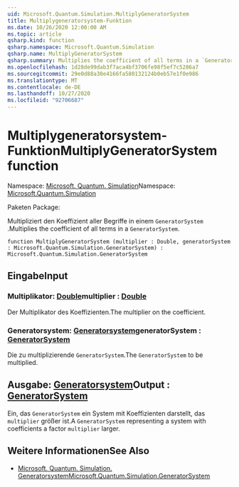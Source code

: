 ```yaml
---
uid: Microsoft.Quantum.Simulation.MultiplyGeneratorSystem
title: Multiplygeneratorsystem-Funktion
ms.date: 10/26/2020 12:00:00 AM
ms.topic: article
qsharp.kind: function
qsharp.namespace: Microsoft.Quantum.Simulation
qsharp.name: MultiplyGeneratorSystem
qsharp.summary: Multiplies the coefficient of all terms in a `GeneratorSystem`.
ms.openlocfilehash: 1d28de99dab3f7aca4bf3706fe98f5ef7c5286a7
ms.sourcegitcommit: 29e0d88a30e4166fa580132124b0eb57e1f0e986
ms.translationtype: MT
ms.contentlocale: de-DE
ms.lasthandoff: 10/27/2020
ms.locfileid: "92706687"
---
```

# <a name="multiplygeneratorsystem-function"></a><span data-ttu-id="1ce87-102">Multiplygeneratorsystem-Funktion</span><span class="sxs-lookup"><span data-stu-id="1ce87-102">MultiplyGeneratorSystem function</span></span>

<span data-ttu-id="1ce87-103">Namespace: [Microsoft. Quantum. Simulation](xref:Microsoft.Quantum.Simulation)</span><span class="sxs-lookup"><span data-stu-id="1ce87-103">Namespace: [Microsoft.Quantum.Simulation](xref:Microsoft.Quantum.Simulation)</span></span>

<span data-ttu-id="1ce87-104">Paketen [](https://nuget.org/packages/)</span><span class="sxs-lookup"><span data-stu-id="1ce87-104">Package: [](https://nuget.org/packages/)</span></span>


<span data-ttu-id="1ce87-105">Multipliziert den Koeffizient aller Begriffe in einem `GeneratorSystem` .</span><span class="sxs-lookup"><span data-stu-id="1ce87-105">Multiplies the coefficient of all terms in a `GeneratorSystem`.</span></span>

```qsharp
function MultiplyGeneratorSystem (multiplier : Double, generatorSystem : Microsoft.Quantum.Simulation.GeneratorSystem) : Microsoft.Quantum.Simulation.GeneratorSystem
```


## <a name="input"></a><span data-ttu-id="1ce87-106">Eingabe</span><span class="sxs-lookup"><span data-stu-id="1ce87-106">Input</span></span>

### <a name="multiplier--double"></a><span data-ttu-id="1ce87-107">Multiplikator: [Double](xref:microsoft.quantum.lang-ref.double)</span><span class="sxs-lookup"><span data-stu-id="1ce87-107">multiplier : [Double](xref:microsoft.quantum.lang-ref.double)</span></span>

<span data-ttu-id="1ce87-108">Der Multiplikator des Koeffizienten.</span><span class="sxs-lookup"><span data-stu-id="1ce87-108">The multiplier on the coefficient.</span></span>


### <a name="generatorsystem--generatorsystem"></a><span data-ttu-id="1ce87-109">Generatorsystem: [Generatorsystem](xref:Microsoft.Quantum.Simulation.GeneratorSystem)</span><span class="sxs-lookup"><span data-stu-id="1ce87-109">generatorSystem : [GeneratorSystem](xref:Microsoft.Quantum.Simulation.GeneratorSystem)</span></span>

<span data-ttu-id="1ce87-110">Die zu multiplizierende `GeneratorSystem`.</span><span class="sxs-lookup"><span data-stu-id="1ce87-110">The `GeneratorSystem` to be multiplied.</span></span>



## <a name="output--generatorsystem"></a><span data-ttu-id="1ce87-111">Ausgabe: [Generatorsystem](xref:Microsoft.Quantum.Simulation.GeneratorSystem)</span><span class="sxs-lookup"><span data-stu-id="1ce87-111">Output : [GeneratorSystem](xref:Microsoft.Quantum.Simulation.GeneratorSystem)</span></span>

<span data-ttu-id="1ce87-112">Ein, das `GeneratorSystem` ein System mit Koeffizienten darstellt, das `multiplier` größer ist.</span><span class="sxs-lookup"><span data-stu-id="1ce87-112">A `GeneratorSystem` representing a system with coefficients a factor `multiplier` larger.</span></span>

## <a name="see-also"></a><span data-ttu-id="1ce87-113">Weitere Informationen</span><span class="sxs-lookup"><span data-stu-id="1ce87-113">See Also</span></span>

- [<span data-ttu-id="1ce87-114">Microsoft. Quantum. Simulation. Generatorsystem</span><span class="sxs-lookup"><span data-stu-id="1ce87-114">Microsoft.Quantum.Simulation.GeneratorSystem</span></span>](xref:Microsoft.Quantum.Simulation.GeneratorSystem)